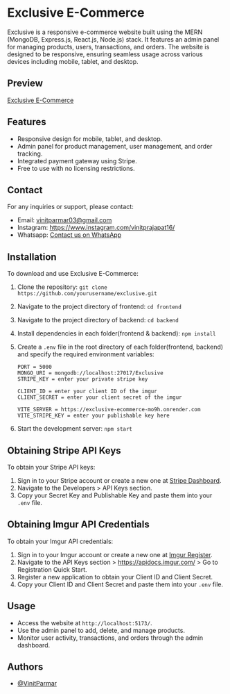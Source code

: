 # Exclusive E-Commerce

Exclusive is a responsive e-commerce website built using the MERN (MongoDB, Express.js, React.js, Node.js) stack. It features an admin panel for managing products, users, transactions, and orders. The website is designed to be responsive, ensuring seamless usage across various devices including mobile, tablet, and desktop.

## Preview

[Exclusive E-Commerce](https://exclusive-ecommerce-omega.vercel.app/)

## Features

- Responsive design for mobile, tablet, and desktop.
- Admin panel for product management, user management, and order tracking.
- Integrated payment gateway using Stripe.
- Free to use with no licensing restrictions.

## Contact

For any inquiries or support, please contact:

- Email: vinitparmar03@gmail.com
- Instagram: https://www.instagram.com/vinitprajapat16/
- Whatsapp: [Contact us on WhatsApp](https://wa.me/9672240149)


## Installation

To download and use Exclusive E-Commerce:

1. Clone the repository: `git clone https://github.com/yourusername/exclusive.git`
2. Navigate to the project directory of frontend: `cd frontend `
3. Navigate to the project directory of backend: `cd backend `
4. Install dependencies in each folder(frontend & backend): `npm install`
5. Create a `.env` file in the root directory of each folder(frontend, backend) and specify the required environment variables:



    ```
    PORT = 5000
    MONGO_URI = mongodb://localhost:27017/Exclusive
    STRIPE_KEY = enter your private stripe key

    CLIENT_ID = enter your client ID of the imgur
    CLIENT_SECRET = enter your client secret of the imgur
    ```

    ```
    VITE_SERVER = https://exclusive-ecommerce-mo9h.onrender.com
    VITE_STRIPE_KEY = enter your publishable key here
    ```

5. Start the development server: `npm start`

## Obtaining Stripe API Keys

To obtain your Stripe API keys:

1. Sign in to your Stripe account or create a new one at [Stripe Dashboard](https://dashboard.stripe.com/register).
2. Navigate to the Developers > API Keys section.
3. Copy your Secret Key and Publishable Key and paste them into your `.env` file.

## Obtaining Imgur API Credentials

To obtain your Imgur API credentials:

1. Sign in to your Imgur account or create a new one at [Imgur Register](https://imgur.com/register).
2. Navigate to the API Keys section > https://apidocs.imgur.com/ > Go to Registration Quick Start.
3. Register a new application to obtain your Client ID and Client Secret.
4. Copy your Client ID and Client Secret and paste them into your `.env` file.


## Usage

- Access the website at `http://localhost:5173/`.
- Use the admin panel to add, delete, and manage products.
- Monitor user activity, transactions, and orders through the admin dashboard.

## Authors
- [@VinitParmar](https://www.github.com/vinitparmar03)

